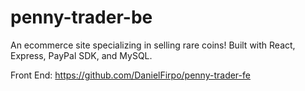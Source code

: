 # penny-trader-be
An ecommerce site specializing in selling rare coins! Built with React, Express, PayPal SDK, and MySQL. 

Front End: https://github.com/DanielFirpo/penny-trader-fe
